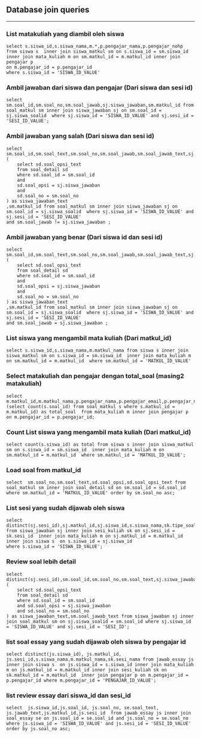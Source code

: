 ## Database join queries
--- 


### List matakuliah yang diambil oleh siswa
```
select s.siswa_id,s.siswa_nama,m.*,p.pengajar_nama,p.pengajar_nohp from siswa s  inner join siswa_matkul sm on s.siswa_id = sm.siswa_id inner join mata_kuliah m on sm.matkul_id = m.matkul_id inner join pengajar p 
on m.pengajar_id = p.pengajar_id
where s.siswa_id = 'SISWA_ID_VALUE'
```


### Ambil jawaban dari siswa dan pengajar (Dari siswa dan sesi id)
```
select sm.soal_id,sm.soal_no,sm.soal_jawab,sj.siswa_jawaban,sm.matkul_id from soal_matkul sm inner join siswa_jawaban sj on sm.soal_id = sj.siswa_soalid  where sj.siswa_id = 'SISWA_ID_VALUE' and sj.sesi_id = 'SESI_ID_VALUE';
```


### Ambil jawaban yang salah (Dari siswa dan sesi id)
```
select sm.soal_id,sm.soal_text,sm.soal_no,sm.soal_jawab,sm.soal_jawab_text,sj.siswa_jawaban,
(
    select sd.soal_opsi_text
    from soal_detail sd
    where sd.soal_id = sm.soal_id
    and
    sd.soal_opsi = sj.siswa_jawaban
    and
    sd.soal_no = sm.soal_no
) as siswa_jawaban_text
,sm.matkul_id from soal_matkul sm inner join siswa_jawaban sj on sm.soal_id = sj.siswa_soalid  where sj.siswa_id = 'SISWA_ID_VALUE' and sj.sesi_id = 'SESI_ID_VALUE'
and sm.soal_jawab != sj.siswa_jawaban ;
```

### Ambil jawaban yang benar (Dari siswa id dan sesi id)
```
select sm.soal_id,sm.soal_text,sm.soal_no,sm.soal_jawab,sm.soal_jawab_text,sj.siswa_jawaban,
(
    select sd.soal_opsi_text
    from soal_detail sd
    where sd.soal_id = sm.soal_id
    and
    sd.soal_opsi = sj.siswa_jawaban
    and
    sd.soal_no = sm.soal_no
) as siswa_jawaban_text
,sm.matkul_id from soal_matkul sm inner join siswa_jawaban sj on sm.soal_id = sj.siswa_soalid  where sj.siswa_id = 'SISWA_ID_VALUE' and sj.sesi_id = 'SESI_ID_VALUE'
and sm.soal_jawab = sj.siswa_jawaban ;

```

### List siswa yang mengambil mata kuliah (Dari matkul_id)
```
select s.siswa_id,s.siswa_nama,m.matkul_nama from siswa s inner join siswa_matkul sm on s.siswa_id = sm.siswa_id  inner join mata_kuliah m on sm.matkul_id = m.matkul_id  where sm.matkul_id = 'MATKUL_ID_VALUE'
```


### Select matakuliah dan pengajar dengan total_soal (masing2 matakuliah)
```
select m.matkul_id,m.matkul_nama,p.pengajar_nama,p.pengajar_email,p.pengajar_nohp,p.pengajar_alamat,(select count(s.soal_id) from soal_matkul s where s.matkul_id = m.matkul_id) as total_soal  from mata_kuliah m inner join pengajar p  on m.pengajar_id = p.pengajar_id;
```

### Count List siswa yang mengambil mata kuliah (Dari matkul_id)
```
select count(s.siswa_id) as total from siswa s inner join siswa_matkul sm on s.siswa_id = sm.siswa_id  inner join mata_kuliah m on sm.matkul_id = m.matkul_id  where sm.matkul_id = 'MATKUL_ID_VALUE';
```

### Load soal from matkul_id
```
select  sm.soal_no,sm.soal_text,sd.soal_opsi,sd.soal_opsi_text from soal_matkul sm inner join soal_detail sd on sm.soal_id = sd.soal_id where sm.matkul_id = 'MATKUL_ID_VALUE' order by sm.soal_no asc;

```



### List sesi yang sudah dijawab oleh siswa
```
select distinct(sj.sesi_id),sj.matkul_id,sj.siswa_id,s.siswa_nama,sk.tipe_soal,sk.sesi_nama,m.matkul_nama from siswa_jawaban sj inner join sesi_kuliah sk on sj.sesi_id = sk.sesi_id  inner join mata_kuliah m on sj.matkul_id = m.matkul_id  inner join siswa s  on s.siswa_id = sj.siswa_id 
where s.siswa_id = 'SISWA_ID_VALUE';

```


### Review soal lebih detail
```
select distinct(sj.sesi_id),sm.soal_id,sm.soal_no,sm.soal_text,sj.siswa_jawaban,sm.soal_jawab,(
    select sd.soal_opsi_text
    from soal_detail sd
    where sd.soal_id = sm.soal_id
    and sd.soal_opsi = sj.siswa_jawaban
    and sd.soal_no = sm.soal_no
) as siswa_jawaban_text,sm.soal_jawab_text from siswa_jawaban sj inner join soal_matkul sm on sj.siswa_soalid = sm.soal_id where sj.siswa_id = 'SISWA_ID_VALUE' and sj.sesi_id = 'SESI_ID';
```

### list soal essay yang sudah dijawab oleh siswa by pengajar id 
```
select distinct(js.siswa_id), js.matkul_id, js.sesi_id,s.siswa_nama,m.matkul_nama,sk.sesi_nama from jawab_essay js inner join siswa s  on js.siswa_id = s.siswa_id inner join mata_kuliah m on js.matkul_id = m.matkul_id inner join sesi_kuliah sk on sk.matkul_id = m.matkul_id  inner join pengajar p on m.pengajar_id = p.pengajar_id where m.pengajar_id = 'PENGAJAR_ID_VALUE';
```


### list review essay dari siswa_id dan sesi_id
```
select  js.siswa_id,js.soal_id, js.soal_no, se.soal_text, js.jawab_text,js.matkul_id,js.sesi_id  from jawab_essay js inner join soal_essay se on js.soal_id = se.soal_id and js.soal_no = se.soal_no  where js.siswa_id = 'SISWA_ID_VALUE' and js.sesi_id = 'SESI_ID_VALUE'
order by js.soal_no asc;
```